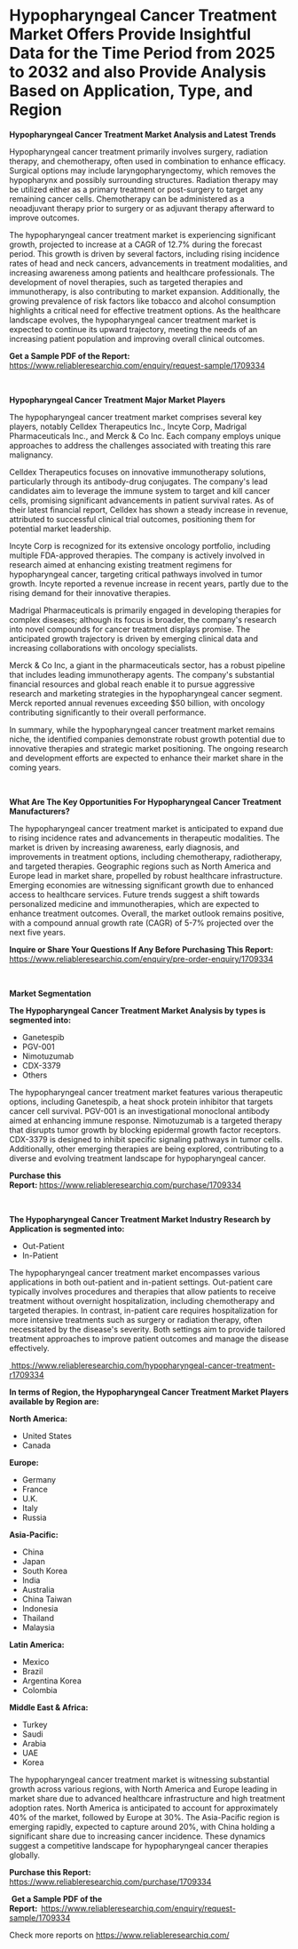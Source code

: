 <p><h1>Hypopharyngeal Cancer Treatment Market Offers Provide Insightful Data for the Time Period from 2025 to 2032 and also Provide Analysis Based on Application, Type, and Region</h1></p><p><strong>Hypopharyngeal Cancer Treatment Market Analysis and Latest Trends</strong></p>
<p><p>Hypopharyngeal cancer treatment primarily involves surgery, radiation therapy, and chemotherapy, often used in combination to enhance efficacy. Surgical options may include laryngopharyngectomy, which removes the hypopharynx and possibly surrounding structures. Radiation therapy may be utilized either as a primary treatment or post-surgery to target any remaining cancer cells. Chemotherapy can be administered as a neoadjuvant therapy prior to surgery or as adjuvant therapy afterward to improve outcomes.</p><p>The hypopharyngeal cancer treatment market is experiencing significant growth, projected to increase at a CAGR of 12.7% during the forecast period. This growth is driven by several factors, including rising incidence rates of head and neck cancers, advancements in treatment modalities, and increasing awareness among patients and healthcare professionals. The development of novel therapies, such as targeted therapies and immunotherapy, is also contributing to market expansion. Additionally, the growing prevalence of risk factors like tobacco and alcohol consumption highlights a critical need for effective treatment options. As the healthcare landscape evolves, the hypopharyngeal cancer treatment market is expected to continue its upward trajectory, meeting the needs of an increasing patient population and improving overall clinical outcomes.</p></p>
<p><strong>Get a Sample PDF of the Report:&nbsp;</strong> <a href="https://www.reliableresearchiq.com/enquiry/request-sample/1709334?utm_campaign=1123&utm_medium=2&utm_source=Github&utm_content=ia&utm_term=03032025&utm_id=hypopharyngeal-cancer-treatment">https://www.reliableresearchiq.com/enquiry/request-sample/1709334</a></p>
<p>&nbsp;</p>
<p><strong>Hypopharyngeal Cancer Treatment Major Market Players</strong></p>
<p><p>The hypopharyngeal cancer treatment market comprises several key players, notably Celldex Therapeutics Inc., Incyte Corp, Madrigal Pharmaceuticals Inc., and Merck & Co Inc. Each company employs unique approaches to address the challenges associated with treating this rare malignancy.</p><p>Celldex Therapeutics focuses on innovative immunotherapy solutions, particularly through its antibody-drug conjugates. The company's lead candidates aim to leverage the immune system to target and kill cancer cells, promising significant advancements in patient survival rates. As of their latest financial report, Celldex has shown a steady increase in revenue, attributed to successful clinical trial outcomes, positioning them for potential market leadership.</p><p>Incyte Corp is recognized for its extensive oncology portfolio, including multiple FDA-approved therapies. The company is actively involved in research aimed at enhancing existing treatment regimens for hypopharyngeal cancer, targeting critical pathways involved in tumor growth. Incyte reported a revenue increase in recent years, partly due to the rising demand for their innovative therapies.</p><p>Madrigal Pharmaceuticals is primarily engaged in developing therapies for complex diseases; although its focus is broader, the company's research into novel compounds for cancer treatment displays promise. The anticipated growth trajectory is driven by emerging clinical data and increasing collaborations with oncology specialists.</p><p>Merck & Co Inc, a giant in the pharmaceuticals sector, has a robust pipeline that includes leading immunotherapy agents. The company's substantial financial resources and global reach enable it to pursue aggressive research and marketing strategies in the hypopharyngeal cancer segment. Merck reported annual revenues exceeding $50 billion, with oncology contributing significantly to their overall performance.</p><p>In summary, while the hypopharyngeal cancer treatment market remains niche, the identified companies demonstrate robust growth potential due to innovative therapies and strategic market positioning. The ongoing research and development efforts are expected to enhance their market share in the coming years.</p></p>
<p>&nbsp;</p>
<p><strong>What Are The Key Opportunities For Hypopharyngeal Cancer Treatment Manufacturers?</strong></p>
<p><p>The hypopharyngeal cancer treatment market is anticipated to expand due to rising incidence rates and advancements in therapeutic modalities. The market is driven by increasing awareness, early diagnosis, and improvements in treatment options, including chemotherapy, radiotherapy, and targeted therapies. Geographic regions such as North America and Europe lead in market share, propelled by robust healthcare infrastructure. Emerging economies are witnessing significant growth due to enhanced access to healthcare services. Future trends suggest a shift towards personalized medicine and immunotherapies, which are expected to enhance treatment outcomes. Overall, the market outlook remains positive, with a compound annual growth rate (CAGR) of 5-7% projected over the next five years.</p></p>
<p><strong>Inquire or Share Your Questions If Any Before Purchasing This Report:</strong> <a href="https://www.reliableresearchiq.com/enquiry/pre-order-enquiry/1709334?utm_campaign=1123&utm_medium=2&utm_source=Github&utm_content=ia&utm_term=03032025&utm_id=hypopharyngeal-cancer-treatment">https://www.reliableresearchiq.com/enquiry/pre-order-enquiry/1709334</a></p>
<p>&nbsp;</p>
<p><strong>Market Segmentation</strong></p>
<p><strong>The Hypopharyngeal Cancer Treatment Market Analysis by types is segmented into:</strong></p>
<p><ul><li>Ganetespib</li><li>PGV-001</li><li>Nimotuzumab</li><li>CDX-3379</li><li>Others</li></ul></p>
<p><p>The hypopharyngeal cancer treatment market features various therapeutic options, including Ganetespib, a heat shock protein inhibitor that targets cancer cell survival. PGV-001 is an investigational monoclonal antibody aimed at enhancing immune response. Nimotuzumab is a targeted therapy that disrupts tumor growth by blocking epidermal growth factor receptors. CDX-3379 is designed to inhibit specific signaling pathways in tumor cells. Additionally, other emerging therapies are being explored, contributing to a diverse and evolving treatment landscape for hypopharyngeal cancer.</p></p>
<p><strong>Purchase this Report:&nbsp;</strong><a href="https://www.reliableresearchiq.com/purchase/1709334?utm_campaign=1123&utm_medium=2&utm_source=Github&utm_content=ia&utm_term=03032025&utm_id=hypopharyngeal-cancer-treatment">https://www.reliableresearchiq.com/purchase/1709334</a></p>
<p>&nbsp;</p>
<p><strong>The Hypopharyngeal Cancer Treatment Market Industry Research by Application is segmented into:</strong></p>
<p><ul><li>Out-Patient</li><li>In-Patient</li></ul></p>
<p><p>The hypopharyngeal cancer treatment market encompasses various applications in both out-patient and in-patient settings. Out-patient care typically involves procedures and therapies that allow patients to receive treatment without overnight hospitalization, including chemotherapy and targeted therapies. In contrast, in-patient care requires hospitalization for more intensive treatments such as surgery or radiation therapy, often necessitated by the disease's severity. Both settings aim to provide tailored treatment approaches to improve patient outcomes and manage the disease effectively.</p></p>
<p><a href="https://www.reliableresearchiq.com/hypopharyngeal-cancer-treatment-r1709334?utm_campaign=1123&utm_medium=2&utm_source=Github&utm_content=ia&utm_term=03032025&utm_id=hypopharyngeal-cancer-treatment">&nbsp;https://www.reliableresearchiq.com/hypopharyngeal-cancer-treatment-r1709334</a></p>
<p><strong>In terms of Region, the Hypopharyngeal Cancer Treatment Market Players available by Region are:</strong></p>
<p>
    <p> <strong> North America: </strong>
        <ul>
            <li>United States</li>
            <li>Canada</li>
        </ul>
        </p> 
    <p> <strong> Europe: </strong>
        <ul>
            <li>Germany</li>
            <li>France</li>
            <li>U.K.</li>
            <li>Italy</li>
            <li>Russia</li>
        </ul>
        </p> 
    <p> <strong> Asia-Pacific: </strong>
        <ul>
            <li>China</li>
            <li>Japan</li>
            <li>South Korea</li>
            <li>India</li>
            <li>Australia</li>
            <li>China Taiwan</li>
            <li>Indonesia</li>
            <li>Thailand</li>
            <li>Malaysia</li>
        </ul>
        </p> 
    <p> <strong> Latin America: </strong>
        <ul>
            <li>Mexico</li>
            <li>Brazil</li>
            <li>Argentina Korea</li>
            <li>Colombia</li>
        </ul>
        </p> 
    <p> <strong> Middle East & Africa: </strong>
        <ul>
            <li>Turkey</li>
            <li>Saudi</li>
            <li>Arabia</li>
            <li>UAE</li>
            <li>Korea</li>
        </ul>
    </p>
    </p>
<p><p>The hypopharyngeal cancer treatment market is witnessing substantial growth across various regions, with North America and Europe leading in market share due to advanced healthcare infrastructure and high treatment adoption rates. North America is anticipated to account for approximately 40% of the market, followed by Europe at 30%. The Asia-Pacific region is emerging rapidly, expected to capture around 20%, with China holding a significant share due to increasing cancer incidence. These dynamics suggest a competitive landscape for hypopharyngeal cancer therapies globally.</p></p>
<p><strong>Purchase this Report: </strong><a href="https://www.reliableresearchiq.com/purchase/1709334?utm_campaign=1123&utm_medium=2&utm_source=Github&utm_content=ia&utm_term=03032025&utm_id=hypopharyngeal-cancer-treatment">https://www.reliableresearchiq.com/purchase/1709334</a></p>
<p>&nbsp;<strong>Get a Sample PDF of the Report:&nbsp;&nbsp;</strong><a href="https://www.reliableresearchiq.com/enquiry/request-sample/1709334?utm_campaign=1123&utm_medium=2&utm_source=Github&utm_content=ia&utm_term=03032025&utm_id=hypopharyngeal-cancer-treatment">https://www.reliableresearchiq.com/enquiry/request-sample/1709334</a></p>
<p><strong></strong></p>
<p>Check more reports on <a href="https://www.reliableresearchiq.com/?utm_campaign=1123&utm_medium=2&utm_source=Github&utm_content=ia&utm_term=03032025&utm_id=hypopharyngeal-cancer-treatment">https://www.reliableresearchiq.com/</a></p>